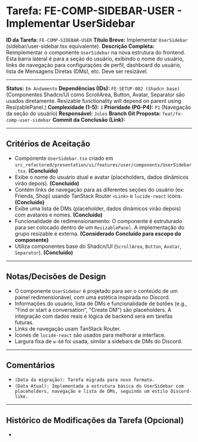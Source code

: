# Tarefa: FE-COMP-SIDEBAR-USER - Implementar UserSidebar

**ID da Tarefa:** `FE-COMP-SIDEBAR-USER`
**Título Breve:** Implementar `UserSidebar` (sidebar/user-sidebar.tsx equivalente).
**Descrição Completa:**
Reimplementar o componente `UserSidebar` na nova estrutura do frontend. Esta barra lateral é para a seção do usuário, exibindo o nome do usuário, links de navegação para configurações de perfil, dashboard do usuário, lista de Mensagens Diretas (DMs), etc. Deve ser resizável.

---

**Status:** `Em Andamento`
**Dependências (IDs):** `FE-SETUP-002 (Shadcn base)` (Componentes Shadcn/UI como ScrollArea, Button, Avatar, Separator são usados diretamente. Resizable functionality will depend on parent using ResizablePanel.)
**Complexidade (1-5):** `3`
**Prioridade (P0-P4):** `P1` (Navegação da seção do usuário)
**Responsável:** `Jules`
**Branch Git Proposta:** `feat/fe-comp-user-sidebar`
**Commit da Conclusão (Link):**

---

## Critérios de Aceitação
- Componente `UserSidebar.tsx` criado em `src_refactored/presentation/ui/features/user/components/UserSidebar.tsx`. **(Concluído)**
- Exibe o nome do usuário atual e avatar (placeholders, dados dinâmicos virão depois). **(Concluído)**
- Contém links de navegação para as diferentes seções do usuário (ex: Friends, Shop) usando TanStack Router `<Link>` e `lucide-react` icons. **(Concluído)**
- Exibe uma lista de DMs (placeholder, dados dinâmicos virão depois) com avatares e nomes. **(Concluído)**
- Funcionalidade de redimensionamento: O componente é estruturado para ser colocado dentro de um `ResizablePanel`. A implementação do grupo resizable é externa. **(Considerado Concluído para escopo do componente)**
- Utiliza componentes base do Shadcn/UI (`ScrollArea`, `Button`, `Avatar`, `Separator`). **(Concluído)**

---

## Notas/Decisões de Design
- O componente `UserSidebar` é projetado para ser o conteúdo de um painel redimensionável, com uma estética inspirada no Discord.
- Informações do usuário, lista de DMs e funcionalidade de botões (e.g., "Find or start a conversation", "Create DM") são placeholders. A integração com dados reais e lógica de backend será em tarefas futuras.
- Links de navegação usam TanStack Router.
- Ícones de `lucide-react` são usados para melhorar a interface.
- Largura fixa de `w-60` foi usada, similar a sidebars de DMs do Discord.

---

## Comentários
- `(Data da migração): Tarefa migrada para novo formato.`
- `(Data Atual): Implementada a estrutura básica do UserSidebar com placeholders, navegação e lista de DMs, seguindo um estilo Discord-like.`

---

## Histórico de Modificações da Tarefa (Opcional)
-

